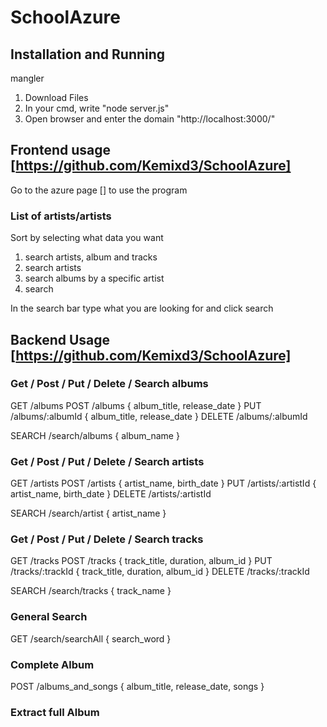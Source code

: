 # SchoolAzure

## Installation and Running

mangler

1. Download Files
2. In your cmd, write "node server.js"
3. Open browser and enter the domain "http://localhost:3000/"

## Frontend usage [https://github.com/Kemixd3/SchoolAzure]

Go to the azure page [] to use the program

### List of artists/artists

Sort by selecting what data you want

1. search artists, album and tracks
2. search artists
3. search albums by a specific artist
4. search 

In the search bar type what you are looking for and click search

## Backend Usage [https://github.com/Kemixd3/SchoolAzure]

### Get / Post / Put / Delete / Search albums
GET /albums 
POST /albums { album_title, release_date }
PUT /albums/:albumId { album_title, release_date }
DELETE /albums/:albumId

SEARCH /search/albums { album_name }


### Get / Post / Put / Delete / Search artists
GET /artists 
POST /artists { artist_name, birth_date }
PUT /artists/:artistId { artist_name, birth_date }
DELETE /artists/:artistId

SEARCH /search/artist { artist_name }


### Get / Post / Put / Delete / Search tracks
GET /tracks 
POST /tracks { track_title, duration, album_id }
PUT /tracks/:trackId { track_title, duration, album_id }
DELETE /tracks/:trackId 

SEARCH /search/tracks { track_name }


### General Search 
GET /search/searchAll { search_word }


### Complete Album
POST /albums_and_songs { album_title, release_date, songs }

### Extract full Album
